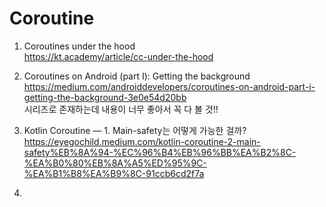 # Coroutine

1. Coroutines under the hood <br>
https://kt.academy/article/cc-under-the-hood
   

2. Coroutines on Android (part I): Getting the background <br>
   https://medium.com/androiddevelopers/coroutines-on-android-part-i-getting-the-background-3e0e54d20bb <br>
   시리즈로 존재하는데 내용이 너무 좋아서 꼭 다 볼 것!!
   
   
3. Kotlin Coroutine — 1. Main-safety는 어떻게 가능한 걸까? <br>
https://eyegochild.medium.com/kotlin-coroutine-2-main-safety%EB%8A%94-%EC%96%B4%EB%96%BB%EA%B2%8C-%EA%B0%80%EB%8A%A5%ED%95%9C-%EA%B1%B8%EA%B9%8C-91ccb6cd2f7a <br>


4. 


